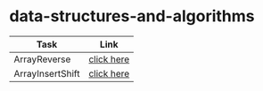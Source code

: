 # data-structures-and-algorithms

| Task | Link |
| ---------- | -------- |
|ArrayReverse | [click here](https://www.google.com](https://github.com/sondos31/data-structures-and-algorithms/pull/1))|
| ArrayInsertShift | [click here](https://github.com/sondos31/data-structures-and-algorithms/tree/main/array_insert_shift) |

